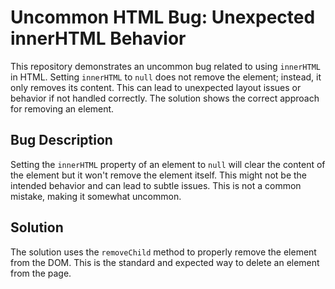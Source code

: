 # Uncommon HTML Bug: Unexpected innerHTML Behavior

This repository demonstrates an uncommon bug related to using `innerHTML` in HTML.  Setting `innerHTML` to `null` does not remove the element; instead, it only removes its content. This can lead to unexpected layout issues or behavior if not handled correctly. The solution shows the correct approach for removing an element.

## Bug Description
Setting the `innerHTML` property of an element to `null` will clear the content of the element but it won't remove the element itself. This might not be the intended behavior and can lead to subtle issues.  This is not a common mistake, making it somewhat uncommon.

## Solution
The solution uses the `removeChild` method to properly remove the element from the DOM. This is the standard and expected way to delete an element from the page.
